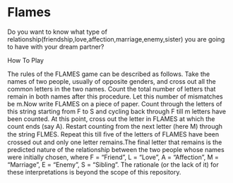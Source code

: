 # Flames
Do you want to know what type of relationship(friendship,love,affection,marriage,enemy,sister) 
you are going to have with your dream partner?

How To Play

The rules of the FLAMES game can be described as follows. Take the names of two people, usually of opposite genders,
and cross out all the common letters in the two names. Count the total number of letters that remain in both names after
this procedure. Let this number of mismatches be m.Now write FLAMES on a piece of paper. Count through the letters of this
string starting from F to S and cycling back through F till m letters have been counted. At this point, cross out the letter
in FLAMES at which the count ends (say A). Restart counting from the next letter (here M) through the string FLMES. Repeat
this till ﬁve of the letters of FLAMES have been crossed out and only one letter remains.The final letter that remains is 
the predicted nature of the relationship between the two people whose names were initially chosen, where F = “Friend”,
L = “Love”, A = “Affection”, M = “Marriage”, E = “Enemy”, S = “Sibling”. The rationale (or the lack of it) for these
interpretations is beyond the scope of this repository.

